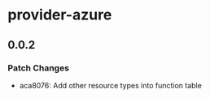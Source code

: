 # provider-azure

## 0.0.2

### Patch Changes

- aca8076: Add other resource types into function table

